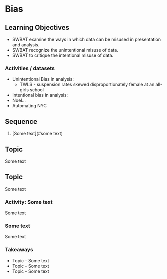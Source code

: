 # Bias

## Learning Objectives

* SWBAT examine the ways in which data can be misused in presentation and analysis.
* SWBAT recognize the unintentional misuse of data.
* SWBAT to critique the intentional misuse of data.

### Activities / datasets

- Unintentional Bias in analysis:
	 - TWLS - suspension rates skewed disproportionately female at an all-girls school
- Intentional bias in analysis:
- Noel...
- Automating NYC

## Sequence

1. [Some text](#some text)

## Topic

Some text

## Topic

Some text

### Activity: Some text

Some text

### Some text

Some text

### Takeaways

* Topic - Some text
* Topic - Some text
* Topic - Some text
